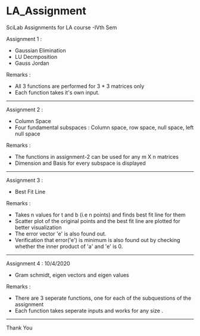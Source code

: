 # LA_Assignment
SciLab Assignments for LA course -IVth Sem

Assignment 1 :

- Gaussian Elimination
- LU Decmposition
- Gauss Jordan

Remarks :
  - All 3 functions are performed for 3 * 3 matrices only
  - Each function takes it's own input.
   
-----------------------------------------------------------------------------------------   
Assignment 2 :

- Column Space
- Four fundamental subspaces : Column space, row space, null space, left null space

Remarks :
  - The functions in assignment-2 can be used for any m X n matrices
  - Dimension and Basis for every subspace is displayed
  
 ----------------------------------------------------------------------------------------- 

Assignment 3 :

- Best Fit Line

Remarks :
  - Takes n values for t and b (i.e n points) and finds best fit line for them
  - Scatter plot of the original points and the best fit line are plotted for better visualization
  - The error vector 'e' is also found out.
  - Verification that error('e') is minimum is also found out by checking whether the inner product of 'a' and 'e' is 0.
  

-----------------------------------------------------------------------------------------

Assignment 4 :  10/4/2020

-  Gram schmidt, eigen vectors and eigen values

Remarks :
  - There are 3 seperate functions, one for each of the subquestions of the assignment
  - Each function takes seperate inputs and works for any size .
  
  -------------------------------------------------------------------------------------------------
   
Thank You
